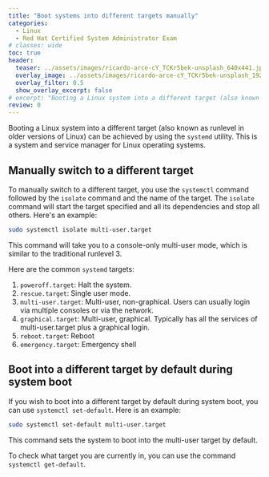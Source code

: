 ```yaml
---
title: "Boot systems into different targets manually"
categories:
  - Linux
  - Red Hat Certified System Administrator Exam
# classes: wide
toc: true
header:
  teaser: ../assets/images/ricardo-arce-cY_TCKr5bek-unsplash_640x441.jpg
  overlay_image: ../assets/images/ricardo-arce-cY_TCKr5bek-unsplash_1920x1325.jpg
  overlay_filter: 0.5
  show_overlay_excerpt: false
# excerpt: "Booting a Linux system into a different target (also known as runlevel in older versions of Linux) can be achieved by using the `systemd` utility. This is a system and service manager for Linux operating systems."
review: 0
---
```


Booting a Linux system into a different target (also known as runlevel in older versions of Linux) can be achieved by using the `systemd` utility. This is a system and service manager for Linux operating systems.

## Manually switch to a different target
To manually switch to a different target, you use the `systemctl` command followed by the `isolate` command and the name of the target. The `isolate` command will start the target specified and all its dependencies and stop all others. Here's an example:

```bash
sudo systemctl isolate multi-user.target
```
This command will take you to a console-only multi-user mode, which is similar to the traditional runlevel 3.

Here are the common `systemd` targets:

1. `poweroff.target`: Halt the system.
1. `rescue.target`: Single user mode.
1. `multi-user.target`: Multi-user, non-graphical. Users can usually login via multiple consoles or via the network.
1. `graphical.target`: Multi-user, graphical. Typically has all the services of multi-user.target plus a graphical login.
1. `reboot.target`: Reboot
1. `emergency.target`: Emergency shell

## Boot into a different target by default during system boot
If you wish to boot into a different target by default during system boot, you can use `systemctl set-default`. Here is an example:

```bash
sudo systemctl set-default multi-user.target
```
This command sets the system to boot into the multi-user target by default.

To check what target you are currently in, you can use the command `systemctl get-default`.
